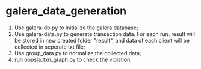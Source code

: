 # galera_data_generation
1. Use galera-db.py to initialize the galera database;
2. Use galera-data.py to generate transaction data. For each run, result will be stored in new created folder "result", and data of each client will be collected in seperate txt file;
3. Use group_data.py to normalize the collected data;
4. run oopsla_txn_graph.py to check the violation;
